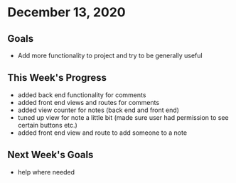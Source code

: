 # December 13, 2020

## Goals

* Add more functionality to project and try to be generally useful

## This Week's Progress

* added back end functionality for comments
* added front end views and routes for comments
* added view counter for notes (back end and front end)
* tuned up view for note a little bit (made sure user had permission to see certain buttons etc.)
* added front end view and route to add someone to a note

## Next Week's Goals

* help where needed